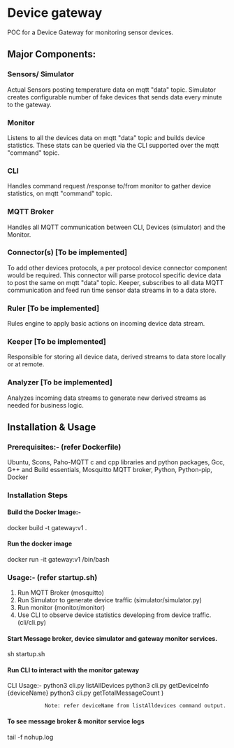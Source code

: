 # Device gateway

POC for a Device Gateway for monitoring sensor devices.

## Major Components:
### Sensors/ Simulator
Actual Sensors posting temperature data on mqtt "data" topic.
Simulator creates configurable number of fake devices that sends data every minute to the gateway.
### Monitor 
Listens to all the devices data on mqtt "data" topic and builds device statistics. These stats can be queried via the CLI supported over the mqtt "command" topic.
### CLI 
Handles command request /response to/from monitor to gather device statistics, on mqtt "command" topic.
### MQTT Broker 
Handles all MQTT communication  between CLI, Devices (simulator) and the Monitor.
### Connector(s) [To be implemented]
To add other devices protocols, a per protocol device connector component would be required. This connector will parse protocol specific device data to post the same on mqtt "data" topic.
Keeper, subscribes to all data MQTT communication and feed run time sensor data streams in to a data store.
### Ruler [To be implemented]
Rules engine to apply basic actions on incoming device data stream.

### Keeper [To be implemented]
Responsible for storing all device data, derived streams to data store locally or at remote.

### Analyzer [To be implemented]
Analyzes incoming data streams to  generate new derived streams as needed for business logic.


## Installation & Usage

### Prerequisites:- (refer Dockerfile)
Ubuntu,
Scons,
Paho-MQTT c and cpp libraries and python packages,
Gcc, G++ and Build essentials,
Mosquitto MQTT broker,
Python, Python-pip,
Docker

### Installation Steps 
#### Build the Docker Image:-
docker build -t gateway:v1 .

#### Run the docker image
docker run  -it gateway:v1  /bin/bash
### Usage:- (refer startup.sh)
1. Run MQTT Broker (mosquitto)
2. Run Simulator to generate device traffic (simulator/simulator.py)
3. Run monitor (monitor/monitor)
4. Use CLI to observe device statistics developing from device traffic. (cli/cli.py)
#### Start Message broker, device simulator and  gateway monitor services.
sh startup.sh

#### Run CLI to interact with the monitor gateway
CLI Usage:-
                python3 cli.py listAllDevices
                python3 cli.py getDeviceInfo {deviceName}
                python3 cli.py getTotalMessageCount )

                Note: refer deviceName from listAlldevices command output.

#### To see message broker & monitor service logs 
tail -f nohup.log
